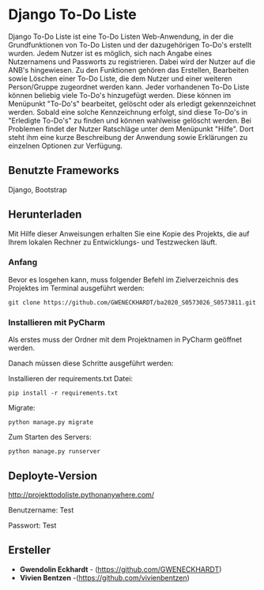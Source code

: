# Django To-Do Liste 

Django To-Do Liste ist eine To-Do Listen Web-Anwendung, in der die Grundfunktionen von To-Do Listen und der dazugehörigen To-Do's erstellt wurden.
Jedem Nutzer ist es möglich, sich nach Angabe eines Nutzernamens und Passworts zu registrieren.
Dabei wird der Nutzer auf die ANB's hingewiesen.
Zu den Funktionen gehören das Erstellen, Bearbeiten sowie Löschen einer To-Do Liste, die dem Nutzer und einer weiteren Person/Gruppe zugeordnet werden kann.
Jeder vorhandenen To-Do Liste können beliebig viele To-Do's hinzugefügt werden.
Diese können im Menüpunkt "To-Do's" bearbeitet, gelöscht oder als erledigt gekennzeichnet werden.
Sobald eine solche Kennzeichnung erfolgt, sind diese To-Do's in "Erledigte To-Do's" zu finden und können wahlweise gelöscht werden.
Bei Problemen findet der Nutzer Ratschläge unter dem Menüpunkt "Hilfe".
Dort steht ihm eine kurze Beschreibung der Anwendung sowie Erklärungen zu einzelnen Optionen zur Verfügung.

## Benutzte Frameworks
Django, Bootstrap

## Herunterladen

Mit Hilfe dieser Anweisungen erhalten Sie eine Kopie des Projekts, die auf Ihrem lokalen Rechner zu Entwicklungs- und Testzwecken läuft. 

### Anfang

Bevor es losgehen kann, muss folgender Befehl im Zielverzeichnis des Projektes im Terminal ausgeführt werden:
```
git clone https://github.com/GWENECKHARDT/ba2020_S0573026_S0573811.git
```

### Installieren mit PyCharm

Als erstes muss der Ordner mit dem Projektnamen in PyCharm geöffnet werden. 

Danach müssen diese Schritte ausgeführt werden:

Installieren der requirements.txt Datei:

```
pip install -r requirements.txt
```

Migrate:

```
python manage.py migrate
```

Zum Starten des Servers:

```
python manage.py runserver
```

## Deployte-Version 

http://projekttodoliste.pythonanywhere.com/

Benutzername: Test

Passwort: Test

## Ersteller

* **Gwendolin Eckhardt** - (https://github.com/GWENECKHARDT)
* **Vivien Bentzen** -(https://github.com/vivienbentzen)

